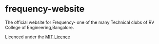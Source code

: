 # frequency-website
The official website for Frequency- one of the many Technical clubs of RV College of Engineering,Bangalore.

Licenced under the [MIT Licence](LICENSE)
